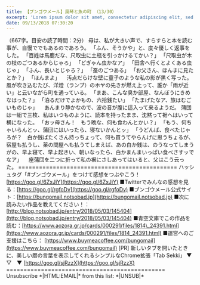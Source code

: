 ```yaml
---
title: 【ブンゴウメール】風琴と魚の町 （13/30）
excerpt: 'Lorem ipsum dolor sit amet, consectetur adipiscing elit, sed do eiusmod tempor incididunt ut labore et dolore magna aliqua. Praesent elementum facilisis leo vel fringilla est ullamcorper eget. At imperdiet dui accumsan sit amet nulla facilisi morbi tempus.'
date: 09/13/2018 07:30:20
---
```


（667字。目安の読了時間：2分） 母は、私が大きい声で、すらすらと本を読む事が、自慢ででもあるのであろう。 「ふん、そうかや」と、度々優しく返事をした。 「百姓は馬鹿だな、尺取虫に土瓶を引っかけるてかい？」 「尺取虫が木の枝のごつあるからじゃろ」 「どぎゃん虫かなア」 「田舎へ行くとよくある虫じゃ」 「ふん、長いとじゃろ？」 「蚕のごつある」 「お父さん、ほんまに見たとか？」 「ほんまよ」 　汚点だらけな壁に童子のような私の影が黒く写った。 風が吹き込むたび、洋燈（ランプ）のホヤの先きが燃え上って、誰か「雨が近い」と云いながら町を通っている。 「まあ、こんな臭か部屋、なんぼうにきめなはった？」 「泊るだけでよかもの、六拾銭たい」 「たまげたなア、旅はむごいものじゃ」 　あんまり静かなので、波の音が腹に這入って来るようだ。 蒲団は一組で三枚、私はいつものように、読本を持ったまま、沈黙って裾へはいって横になった。 「おッ母さん！　もう晩な、何も食わんとかい？」 「もう、何ちゃいらんとッ、蒲団にはいったら、寝ないかんとッ」 「うどんば、食べたじゃろが？　白か銭ばたくさん持っちょって、何も買うてやらんげに思うちょるが、宿屋も払うし、薬の問屋へも払うてしまえば、あの白か銭は、のうなってしまうがの、早よ寝て、早よ起きい、朝いなったら、白かまんまいっぱい食べさすッでなア」 　座蒲団を二つに折って私の裾にさしあってはいると、父はこう云った。 ============================================== ハッシュタグ「#ブンゴウメール」をつけて感想をつぶやこう！ [https://goo.gl/6ZxJiY](https://goo.gl/6ZxJiY) ■Twitterでみんなの感想を見る：[https://goo.gl/rgfoDv](https://goo.gl/rgfoDv) ■ブンゴウメール公式サイト：[https://bungomail.notsobad.jp](https://bungomail.notsobad.jp) ■次に読みたい作品を教えてください！：[http://blog.notsobad.jp/entry/2018/05/03/145404](http://blog.notsobad.jp/entry/2018/05/03/145404) ■青空文庫でこの作品を読む：[https://www.aozora.gr.jp/cards/000291/files/1814\_24391.html](https://www.aozora.gr.jp/cards/000291/files/1814_24391.html) ■運営へのご支援はこちら： [https://www.buymeacoffee.com/bungomail](https://www.buymeacoffee.com/bungomail) \[PR\] 新しいタブを開いたときに、美しい暦の言葉を表示してくれるシンプルなChrome拡張「Tab Sekki」 ▼　▽　▼ [https://goo.gl/sjRzzX](https://goo.gl/sjRzzX) ============================================== Unsubscribe \*|HTML:EMAIL|\* from this list: \*|UNSUB|\*